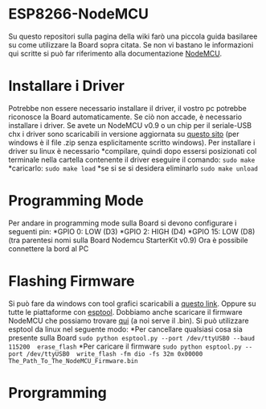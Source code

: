 # ESP8266-NodeMCU
Su questo repositori sulla pagina della wiki farò una piccola guida basilaree su come utilizzare la Board sopra citata.
Se non vi bastano le informazioni qui scritte si può far riferimento alla documentazione [NodeMCU](http://nodemcu.readthedocs.io/en/master/).
# Installare i Driver
Potrebbe non essere necessario installare il driver, il vostro pc potrebbe riconosce la Board automaticamente.
Se ciò non accade, è necessario installare i driver. Se avete un NodeMCU v0.9 o un chip per il seriale-USB chx i driver sono scaricabili in versione aggiornata su [questo sito](http://www.wch.cn/download/CH341SER_LINUX_ZIP.html) (per windows è il file .zip senza esplicitamente scritto windows).
Per installare i driver su linux è necessario 
*compilare, quindi dopo essersi posizionati col terminale nella cartella contenente il driver eseguire il comando:
`sudo make`
*caricarlo:
`sudo make load`
*se si se si desidera eliminarlo
`sudo make unload`
# Programming Mode
Per andare in programming mode sulla Board si devono configurare i seguenti pin:
*GPIO 0: LOW (D3)
*GPIO 2: HIGH (D4)
*GPIO 15: LOW (D8)
(tra parentesi nomi sulla Board Nodemcu StarterKit v0.9)
Ora è possibile connettere la bord al PC
# Flashing Firmware
Si può fare da windows con tool grafici scaricabili a [questo link](https://github.com/nodemcu/nodemcu-flasher). Oppure su tutte le piattaforme con [esptool](https://github.com/espressif/esptool).
Dobbiamo anche scaricare il firmware NodeMCU che possiamo trovare [qui](https://github.com/nodemcu/nodemcu-firmware/releases) (a noi serve il .bin).
Si può utilizzare esptool da linux nel seguente modo:
*Per cancellare qualsiasi cosa sia presente sulla Board
`sudo python esptool.py --port /dev/ttyUSB0 --baud 115200  erase_flash`
*Per caricare il firmware
`sudo python esptool.py --port /dev/ttyUSB0  write_flash -fm dio -fs 32m 0x00000 The_Path_To_The_NodeMCU_Firmware.bin`
# Prorgramming
